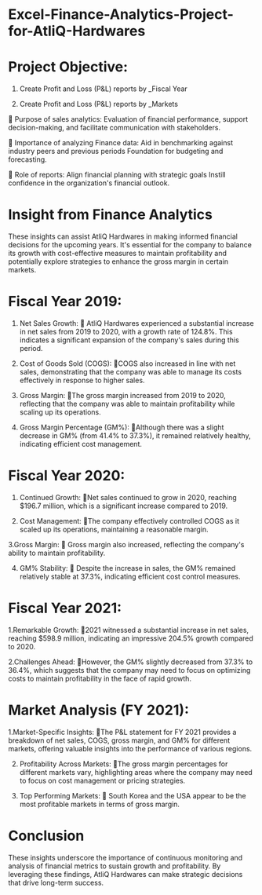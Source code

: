 # Excel-Finance-Analytics-Project-for-AtliQ-Hardwares
# Project Objective:
1. Create Profit and Loss (P&L) reports by _Fiscal Year

2. Create Profit and Loss (P&L) reports by _Markets

🔹 Purpose of sales analytics: Evaluation of financial performance, support decision-making, and      facilitate communication with stakeholders.

🔹 Importance of analyzing Finance data: Aid in benchmarking against industry peers and previous      periods Foundation for budgeting and forecasting.

🔹 Role of reports: Align financial planning with strategic goals Instill confidence in the           organization's financial outlook.

# Insight from Finance Analytics
These insights can assist AtliQ Hardwares in making informed financial decisions for the upcoming years. It's essential for the company to balance its growth with cost-effective measures to maintain profitability and potentially explore strategies to enhance the gross margin in certain markets.

# Fiscal Year 2019:
1. Net Sales Growth:
 🔹  AtliQ Hardwares experienced a substantial increase in net sales from 2019 to 2020, with a        growth rate of 124.8%. This indicates a significant expansion of the company's sales             during this period.
2. Cost of Goods Sold (COGS):
 🔹COGS also increased in line with net sales, demonstrating that the company was able to           manage its costs effectively in response to higher sales.

3. Gross Margin:
 🔹The gross margin increased from 2019 to 2020, reflecting that the company was able to            maintain profitability while scaling up its operations.

4. Gross Margin Percentage (GM%):
 🔹Although there was a slight decrease in GM% (from 41.4% to 37.3%), it remained relatively        healthy, indicating efficient cost management.

# Fiscal Year 2020:
1. Continued Growth:
 🔹Net sales continued to grow in 2020, reaching $196.7 million, which is a significant             increase compared to 2019.

2. Cost Management:
  🔹The company effectively controlled COGS as it scaled up its operations, maintaining a            reasonable margin.

3.Gross Margin: 
🔹 Gross margin also increased, reflecting the company's ability to maintain profitability.

4. GM% Stability:
🔹 Despite the increase in sales, the GM% remained relatively stable at 37.3%, indicating           efficient cost control measures.

# Fiscal Year 2021:
1.Remarkable Growth:
  🔹2021 witnessed a substantial increase in net sales, reaching $598.9 million, indicating an       impressive 204.5% growth compared to 2020.
  
2.Challenges Ahead:
  🔹However, the GM% slightly decreased from 37.3% to 36.4%, which suggests that the company         may need to focus on optimizing costs to maintain profitability in the face of rapid growth.

# Market Analysis (FY 2021):

1.Market-Specific Insights:
  🔹The P&L statement for FY 2021 provides a breakdown of net sales, COGS, gross margin, and         GM% for different markets, offering valuable insights into the performance of various            regions.

2. Profitability Across Markets:
  🔹The gross margin percentages for different markets vary, highlighting areas where the            company may need to focus on cost management or pricing strategies.

3. Top Performing Markets:
  🔹 South Korea and the USA appear to be the most profitable markets in terms of gross margin.

# Conclusion
These insights underscore the importance of continuous monitoring and analysis of financial metrics to sustain growth and profitability. By leveraging these findings, AtliQ Hardwares can make strategic decisions that drive long-term success.



  
  
  
